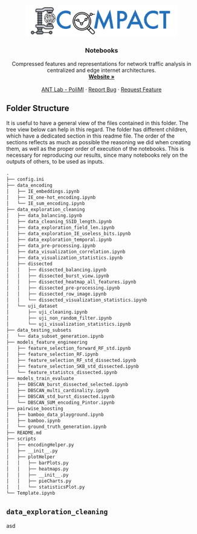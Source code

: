 <br />
<div align="center">
  <a href="https://github.com/GiovanniBaccichet/COMPACT">
    <img src="../images/compact_logo.png" alt="Logo" width="400">
  </a>

<h3 align="center">Notebooks</h3>

  <p align="center">
    Compressed features and representations for network traffic analysis in centralized and edge internet architectures.
    <br />
    <a href="https://compact-prin.github.io/"><strong>Website »</strong></a>
    <br />
    <br />
    <a href="https://antlab.deib.polimi.it/">ANT Lab - PoliMI</a>
    ·
    <a href="https://github.com/GiovanniBaccichet/COMPACT/issues">Report Bug</a>
    ·
    <a href="https://github.com/GiovanniBaccichet/COMPACT/issues">Request Feature</a>
  </p>
</div>

</details>


## Folder Structure

It is useful to have a general view of the files contained in this folder. The tree view below can help in this regard. The folder has different children, which have a dedicated section in this readme file. The order of the sections reflects as much as possible the reasoning we did when creating them, as well as the proper order of execution of the notebooks. This is necessary for reproducing our results, since many notebooks rely on the outputs of others, to be used as inputs.

```
.
├── config.ini
├── data_encoding
│   ├── IE_embeddings.ipynb
│   ├── IE_one-hot_encoding.ipynb
│   └── IE_sum_encoding.ipynb
├── data_exploration_cleaning
│   ├── data_balancing.ipynb
│   ├── data_cleaning_SSID_length.ipynb
│   ├── data_exploration_field_len.ipynb
│   ├── data_exploration_IE_useless_bits.ipynb
│   ├── data_exploration_temporal.ipynb
│   ├── data_pre-processing.ipynb
│   ├── data_visualization_correlation.ipynb
│   ├── data_visualization_statistics.ipynb
│   ├── dissected
│   │   ├── dissected_balancing.ipynb
│   │   ├── dissected_burst_view.ipynb
│   │   ├── dissected_heatmap_all_features.ipynb
│   │   ├── dissected_pre-processing.ipynb
│   │   ├── dissected_row_image.ipynb
│   │   └── dissected_visualization_statistics.ipynb
│   └── uji_dataset
│       ├── uji_cleaning.ipynb
│       ├── uji_non_random_filter.ipynb
│       └── uji_visualization_statistics.ipynb
├── data_testing_subsets
│   └── data_subset_generation.ipynb
├── models_feature_engineering
│   ├── feature_selection_forward_RF_std.ipynb
│   ├── feature_selection_RF.ipynb
│   ├── feature_selection_RF_std_dissected.ipynb
│   ├── feature_selection_SKB_std_dissected.ipynb
│   └── feature_statistcs_dissected.ipynb
├── models_train_evaluate
│   ├── DBSCAN_burst_dissected_selected.ipynb
│   ├── DBSCAN_multi_cardinality.ipynb
│   ├── DBSCAN_std_burst_dissected.ipynb
│   └── DBSCAN_SUM_encoding_Pintor.ipynb
├── pairwise_boosting
│   ├── bamboo_data_playground.ipynb
│   ├── bamboo.ipynb
│   └── ground_truth_generation.ipynb
├── README.md
├── scripts
│   ├── encodingHelper.py
│   ├── __init__.py
│   ├── plotHelper
│   │   ├── barPlots.py
│   │   ├── heatmaps.py
│   │   ├── __init__.py
│   │   ├── pieCharts.py
│   │   └── statisticsPlot.py
└── Template.ipynb
```

## `data_exploration_cleaning`

asd